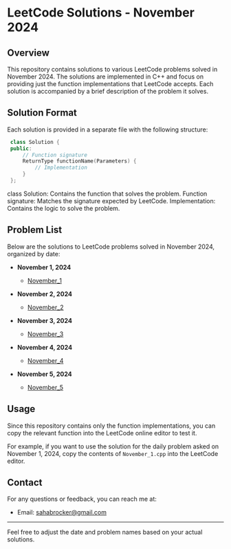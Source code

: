 # LeetCode Solutions - November 2024

## Overview

This repository contains solutions to various LeetCode problems solved in November 2024. The solutions are implemented in C++ and focus on providing just the function implementations that LeetCode accepts. Each solution is accompanied by a brief description of the problem it solves.

## Solution Format

Each solution is provided in a separate file with the following structure:

 ``` cpp
  class Solution {
  public:
      // Function signature
      ReturnType functionName(Parameters) {
          // Implementation
      }
  };
  ```

class Solution: Contains the function that solves the problem.
Function signature: Matches the signature expected by LeetCode.
Implementation: Contains the logic to solve the problem.

## Problem List

Below are the solutions to LeetCode problems solved in November 2024, organized by date:

- **November 1, 2024**
  - [November_1](November_1.cpp)

- **November 2, 2024**
  - [November_2](November_2.cpp)

- **November 3, 2024**
  - [November_3](November_3.cpp)

- **November 4, 2024**
  - [November_4](November_4.cpp)

- **November 5, 2024**
  - [November_5](November_5.cpp)

## Usage

Since this repository contains only the function implementations, you can copy the relevant function into the LeetCode online editor to test it. 

For example, if you want to use the solution for the daily problem asked on November 1, 2024, copy the contents of `November_1.cpp` into the LeetCode editor.

## Contact

For any questions or feedback, you can reach me at:

- Email: sahabrocker@gmail.com

---

Feel free to adjust the date and problem names based on your actual solutions.
